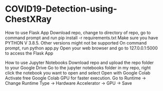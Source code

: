 # COVID19-Detection-using-ChestXRay
 
How to use Flask App
Download repo, change to directory of repo, go to command prompt and run pip install -r requirements.txt
Make sure you have PYTHON V 3.8.5. Other versions might not be supported
On command prompt, run python app.py
Open your web browser and go to 127.0.0.1:5000 to access the Flask App

How to use Jupyter Notebooks
Download repo and upload the repo folder to your Google Drive
Go to the jupyter notebooks folder in my repo, right click the notebook you want to open and select Open with Google Colab
Activate free Google Colab GPU for faster execution. Go to Runtime -> Change Runtime Type -> Hardware Accelerator -> GPU -> Save
